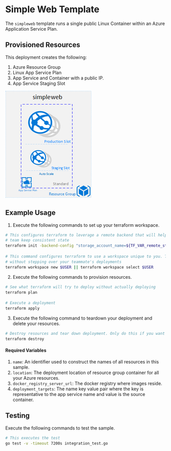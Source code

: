 # Simple Web Template

The `simpleweb` template runs a single public Linux Container within an Azure Application Service Plan.


## Provisioned Resources

This deployment creates the following:

 1. Azure Resource Group
 2. Linux App Service Plan
 3. App Service and Container with a public IP.
 4. App Service Staging Slot

![Architecture](../../images/simpleweb_arch.png)


## Example Usage

1. Execute the following commands to set up your terraform workspace.

```bash
# This configures terraform to leverage a remote backend that will help you and your
# team keep consistent state
terraform init -backend-config "storage_account_name=${TF_VAR_remote_state_account}" -backend-config "container_name=${TF_VAR_remote_state_container}"

# This command configures terraform to use a workspace unique to you. This allows you to work
# without stepping over your teammate's deployments
terraform workspace new $USER || terraform workspace select $USER
```

2. Execute the following commands to provision resources.

```bash
# See what terraform will try to deploy without actually deploying
terraform plan

# Execute a deployment
terraform apply
```

3. Execute the following command to teardown your deployment and delete your resources.

```bash
# Destroy resources and tear down deployment. Only do this if you want to destroy your deployment.
terraform destroy
```

#### Required Variables

 1. `name`: An identifier used to construct the names of all resources in this sample.
 2. `location`: The deployment location of resource group container for all your Azure resources.
 3. `docker_registry_server_url`: The docker registry where images reside.
 3. `deployment_targets`: The name key value pair where the key is representative to the app service name and value is the source container.


## Testing

Execute the following commands to test the sample.

```bash
# This executes the test
go test -v -timeout 7200s integration_test.go
```
